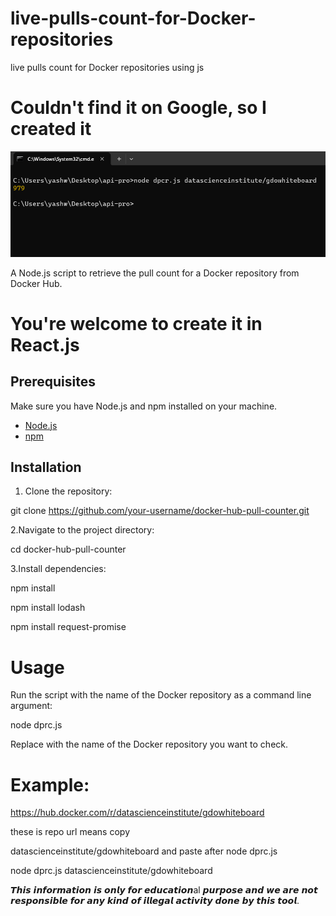 # live-pulls-count-for-Docker-repositories

live pulls count for Docker repositories using js

# Couldn't find it on Google, so I created it

![Alt text](images/docker.png)

A Node.js script to retrieve the pull count for a Docker repository from Docker Hub.

# You're welcome to create it in React.js

## Prerequisites

Make sure you have Node.js and npm installed on your machine.

- [Node.js](https://nodejs.org/)
- [npm](https://www.npmjs.com/)

## Installation

1. Clone the repository:

git clone https://github.com/your-username/docker-hub-pull-counter.git

2.Navigate to the project directory:

cd docker-hub-pull-counter

3.Install dependencies:

npm install

npm install lodash

npm install request-promise

# Usage

Run the script with the name of the Docker repository as a command line argument:

node dprc.js <repository-name>

Replace <repository-name> with the name of the Docker repository you want to check.

# Example:

https://hub.docker.com/r/datascienceinstitute/gdowhiteboard

these is repo url means copy 

datascienceinstitute/gdowhiteboard and paste after node dprc.js

node dprc.js datascienceinstitute/gdowhiteboard

𝙏𝙝𝙞𝙨 𝙞𝙣𝙛𝙤𝙧𝙢𝙖𝙩𝙞𝙤𝙣 𝙞𝙨 𝙤𝙣𝙡𝙮 𝙛𝙤𝙧 𝙚𝙙𝙪𝙘𝙖𝙩𝙞𝙤𝙣al 𝙥𝙪𝙧𝙥𝙤𝙨𝙚 𝙖𝙣𝙙 𝙬𝙚 𝙖𝙧𝙚 𝙣𝙤𝙩 𝙧𝙚𝙨𝙥𝙤𝙣𝙨𝙞𝙗𝙡𝙚 𝙛𝙤𝙧 𝙖𝙣𝙮 𝙠𝙞𝙣𝙙 𝙤𝙛 𝙞𝙡𝙡𝙚𝙜𝙖𝙡 𝙖𝙘𝙩𝙞𝙫𝙞𝙩𝙮 𝙙𝙤𝙣𝙚 𝙗𝙮 𝙩𝙝𝙞𝙨 𝙩𝙤𝙤𝙡.



  


